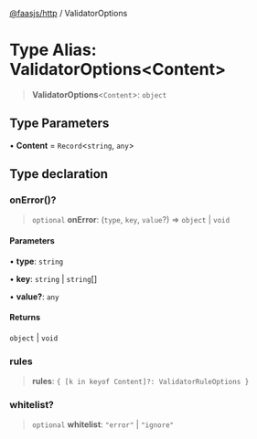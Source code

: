 [@faasjs/http](../README.md) / ValidatorOptions

# Type Alias: ValidatorOptions\<Content\>

> **ValidatorOptions**\<`Content`\>: `object`

## Type Parameters

• **Content** = `Record`\<`string`, `any`\>

## Type declaration

### onError()?

> `optional` **onError**: (`type`, `key`, `value`?) => `object` \| `void`

#### Parameters

• **type**: `string`

• **key**: `string` \| `string`[]

• **value?**: `any`

#### Returns

`object` \| `void`

### rules

> **rules**: `{ [k in keyof Content]?: ValidatorRuleOptions }`

### whitelist?

> `optional` **whitelist**: `"error"` \| `"ignore"`

